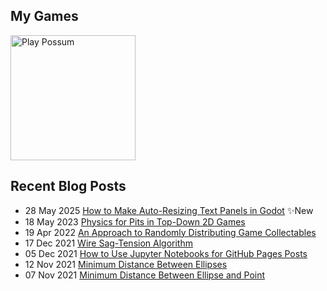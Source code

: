 ## My Games

<a href="https://store.steampowered.com/app/3754030?utm_source=github&utm_medium=web">
  <img src="https://github.com/user-attachments/assets/51c3f3fc-28b8-4d59-8a02-dcaff62fc137" alt="Play Possum" width="200">
</a>

## Recent Blog Posts

* 28 May 2025 [How to Make Auto-Resizing Text Panels in Godot](https://mpewsey.github.io/2025/05/28/godot-auto-resizing-text-panels.html) :sparkles:New
* 18 May 2023 [Physics for Pits in Top-Down 2D Games](https://mpewsey.github.io/2023/05/18/top-down-2d-pit-physics.html) 
* 19 Apr 2022 [An Approach to Randomly Distributing Game Collectables](https://mpewsey.github.io/2022/04/19/collectable-distribution-algorithm.html) 
* 17 Dec 2021 [Wire Sag-Tension Algorithm](https://mpewsey.github.io/2021/12/17/sag-tension-algorithm.html) 
* 05 Dec 2021 [How to Use Jupyter Notebooks for GitHub Pages Posts](https://mpewsey.github.io/2021/12/05/converting-jupyter-notebooks-to-github-pages-posts.html) 
* 12 Nov 2021 [Minimum Distance Between Ellipses](https://mpewsey.github.io/2021/11/12/minimum-distance-between-ellipses.html) 
* 07 Nov 2021 [Minimum Distance Between Ellipse and Point](https://mpewsey.github.io/2021/11/07/minimum-distance-between-ellipse-and-point.html) 